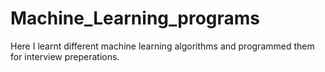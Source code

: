 # Machine_Learning_programs
Here I learnt different machine learning algorithms and programmed them for interview preperations.
